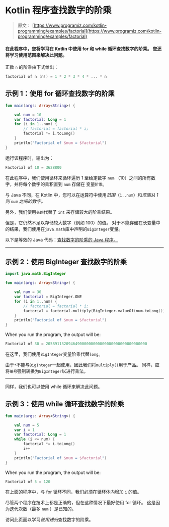 # Kotlin 程序查找数字的阶乘

> 原文： [https://www.programiz.com/kotlin-programming/examples/factorial](https://www.programiz.com/kotlin-programming/examples/factorial)

#### 在此程序中，您将学习在 Kotlin 中使用 for 和 while 循环查找数字的阶乘。 您还将学习使用范围来解决此问题。

正数 `n` 的阶乘由下式给出：

```kt
factorial of n (n!) = 1 * 2 * 3 * 4 * ... * n

```

## 示例 1：使用 for 循环查找数字的阶乘

```kt
fun main(args: Array<String>) {

    val num = 10
    var factorial: Long = 1
    for (i in 1..num) {
        // factorial = factorial * i;
        factorial *= i.toLong()
    }
    println("Factorial of $num = $factorial")
}
```

运行该程序时，输出为：

```kt
Factorial of 10 = 3628800
```

在此程序中，我们使用循环来循环遍历 1 至给定数字 `num` （10）之间的所有数字，并将每个数字的乘积直到 `num` 存储在 变量`阶乘`。

与 Java 不同，在 Kotlin 中，您可以在运算符中使用*范围*（`1..num`）和*范围从 1 到 `num` 之间的数字。*

另外，我们使用`长的`代替了 `int` 来存储较大的阶乘结果。

但是，它仍然不足以存储较大数字（例如 100）的值。 对于不能存储在长变量中的结果，我们使用在`java.math`库中声明的`BigInteger`变量。

以下是等效的 Java 代码：[查找数字的阶乘的 Java 程序。](/java-programming/examples/factorial)

* * *

## 示例 2：使用 BigInteger 查找数字的阶乘

```kt
import java.math.BigInteger

fun main(args: Array<String>) {

    val num = 30
    var factorial = BigInteger.ONE
    for (i in 1..num) {
        // factorial = factorial * i;
        factorial = factorial.multiply(BigInteger.valueOf(num.toLong()))
    }
    println("Factorial of $num = $factorial")
}
```

When you run the program, the output will be:

```kt
Factorial of 30 = 205891132094649000000000000000000000000000000
```

在这里，我们使用`BigInteger`变量阶乘代替`long`。

由于`*`不能与`BigInteger`一起使用，因此我们将`multiply()`用于产品。 同样，应将`编号`强制转换为`BigInteger`以进行乘法。

* * *

同样，我们也可以使用 while 循环来解决此问题。

## 示例 3：使用 while 循环查找数字的阶乘

```kt
fun main(args: Array<String>) {

    val num = 5
    var i = 1
    var factorial: Long = 1
    while (i <= num) {
        factorial *= i.toLong()
        i++
    }
    println("Factorial of $num = $factorial")
}
```

When you run the program, the output will be:

```kt
Factorial of 5 = 120
```

在上面的程序中，与 for 循环不同，我们必须在循环体内增加 `i` 的值。

尽管两个程序在技术上都是正确的，但在这种情况下最好使用 for 循环。 这是因为迭代次数（最多 `num` ）是已知的。

访问此页面以学习*使用递归*查找数字的阶乘。